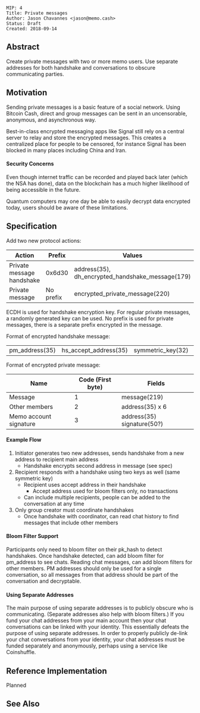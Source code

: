 ```
MIP: 4
Title: Private messages
Author: Jason Chavannes <jason@memo.cash>
Status: Draft
Created: 2018-09-14
```

## Abstract

Create private messages with two or more memo users.
Use separate addresses for both handshake and conversations to obscure communicating parties.

## Motivation

Sending private messages is a basic feature of a social network.
Using Bitcoin Cash, direct and group messages can be sent in an uncensorable, anonymous,
and asynchronous way.

Best-in-class encrypted messaging apps like Signal still rely on a central server to
relay and store the encrypted messages.
This creates a centralized place for people to be censored, for instance Signal has been
blocked in many places including China and Iran.

#### Security Concerns

Even though internet traffic can be recorded and played back later (which the NSA has done),
data on the blockchain has a much higher likelihood of being accessible in the future.

Quantum computers may one day be able to easily decrypt data encrypted today,
users should be aware of these limitations.

## Specification

Add two new protocol actions:

| Action | Prefix | Values |
|---|---|---|
| Private message handshake | 0x6d30 | address(35), dh_encrypted_handshake_message(179) |
| Private message | No prefix | encrypted_private_message(220) |

ECDH is used for handshake encryption key.
For regular private messages, a randomly generated key can be used.
No prefix is used for private messages, there is a separate prefix encrypted in the message.

Format of encrypted handshake message:

|||||
|---|---|---|---|
| pm_address(35) | hs_accept_address(35) | symmetric_key(32) | message(77) |

Format of encrypted private message:

| Name | Code (First byte) | Fields |
|---|---|---|
| Message | 1 | message(219) |
| Other members | 2 | address(35) x 6 |
| Memo account signature | 3 | address(35) signature(50?) |

#### Example Flow

1. Initiator generates two new addresses, sends handshake from a new address to recipient
main address
    - Handshake encrypts second address in message (see spec)
2. Recipient responds with a handshake using two keys as well (same symmetric key)
    - Recipient uses accept address in their handshake
       - Accept address used for bloom filters only, no transactions
    - Can include multiple recipients, people can be added to the conversation at any time
3. Only group creator must coordinate handshakes
    - Once handshake with coordinator, can read chat history to find messages
    that include other members

#### Bloom Filter Support

Participants only need to bloom filter on their pk_hash to detect handshakes.
Once handshake detected, can add bloom filter for pm_address to see chats.
Reading chat messages, can add bloom filters for other members.
PM addresses should only be used for a single conversation,
so all messages from that address should be part of the conversation and decryptable.

#### Using Separate Addresses

The main purpose of using separate addresses is to publicly obscure who is communicating.
(Separate addresses also help with bloom filters.)
If you fund your chat addresses from your main account then your chat conversations can
be linked with your identity.
This essentially defeats the purpose of using separate addresses.
In order to properly publicly de-link your chat conversations from your identity,
your chat addresses must be funded separately and anonymously,
perhaps using a service like Coinshuffle.

## Reference Implementation

Planned

## See Also
